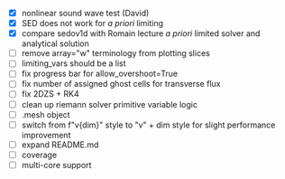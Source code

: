 - [x] nonlinear sound wave test (David)
- [x] SED does not work for *a priori* limiting
- [x] compare sedov1d with Romain lecture *a priori* limited solver and analytical solution
- [ ] remove array="w" terminology from plotting slices
- [ ] limiting_vars should be a list
- [ ] fix progress bar for allow_overshoot=True
- [ ] fix number of assigned ghost cells for transverse flux
- [ ] fix 2DZS + RK4
- [ ] clean up riemann solver primitive variable logic
- [ ] .mesh object
- [ ] switch from f"v{dim}" style to "v" + dim style for slight performance improvement
- [ ] expand README.md
- [ ] coverage
- [ ] multi-core support
